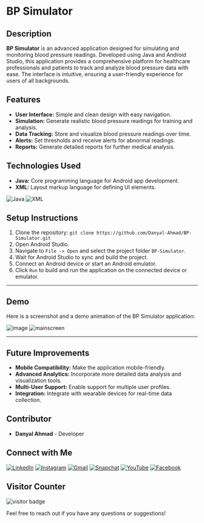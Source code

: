 # BP Simulator

## Description

**BP Simulator** is an advanced application designed for simulating and monitoring blood pressure readings. Developed using Java and Android Studio, this application provides a comprehensive platform for healthcare professionals and patients to track and analyze blood pressure data with ease. The interface is intuitive, ensuring a user-friendly experience for users of all backgrounds.

## Features

- **User Interface:** Simple and clean design with easy navigation.
- **Simulation:** Generate realistic blood pressure readings for training and analysis.
- **Data Tracking:** Store and visualize blood pressure readings over time.
- **Alerts:** Set thresholds and receive alerts for abnormal readings.
- **Reports:** Generate detailed reports for further medical analysis.

## Technologies Used

- **Java:** Core programming language for Android app development.
- **XML:** Layout markup language for defining UI elements.

![Java](https://img.shields.io/badge/Java-007396?logo=java&logoColor=white)
![XML](https://img.shields.io/badge/XML-2C2255?logo=xml&logoColor=white)


## Setup Instructions

1. Clone the repository: `git clone https://github.com/Danyal-Ahmad/BP-Simulator.git`
2. Open Android Studio.
3. Navigate to `File -> Open` and select the project folder `BP-Simulator`.
4. Wait for Android Studio to sync and build the project.
5. Connect an Android device or start an Android emulator.
6. Click `Run` to build and run the application on the connected device or emulator.

---

## Demo

Here is a screenshot and a demo animation of the BP Simulator application:

![image](https://github.com/user-attachments/assets/35a1d3a1-542e-4a98-a6e7-15e891a5dfdd) ![mainscreen](https://github.com/user-attachments/assets/9b5c9dc8-339e-4172-aab5-9935c8de4acc)




---

## Future Improvements
- **Mobile Compatibility:** Make the application mobile-friendly.
- **Advanced Analytics:** Incorporate more detailed data analysis and visualization tools.
- **Multi-User Support:** Enable support for multiple user profiles.
- **Integration:** Integrate with wearable devices for real-time data collection.

## Contributor

- **Danyal Ahmad** - Developer

## Connect with Me

[![LinkedIn](https://img.shields.io/badge/LinkedIn-0077B5?logo=linkedin&logoColor=white)](https://pk.linkedin.com/in/danyal-ahmaad)
[![Instagram](https://img.shields.io/badge/Instagram-E4405F?logo=instagram&logoColor=white)](https://www.instagram.com/denial_khxn/)
[![Gmail](https://img.shields.io/badge/Gmail-333333?logo=gmail&logoColor=white)](mailto:danyalahmaad.pjb@gmail.com)
[![Snapchat](https://img.shields.io/badge/Snapchat-FFFC00?logo=snapchat&logoColor=white)](https://www.snapchat.com/add/denial_khxn)
[![YouTube](https://img.shields.io/badge/YouTube-FF0000?logo=youtube&logoColor=white)](https://www.youtube.com/@DAG-coder)
[![Facebook](https://img.shields.io/badge/Facebook-1877F2?logo=facebook&logoColor=white)](https://www.facebook.com/Daanyaal.78/)

## Visitor Counter

![visitor badge](https://visitor-badge.imlete.cn/?id=github.Danyal-Ahmad.BP-Simulator&left_color=blue&right_color=black&left_text=My%Repo%20Visitors)

Feel free to reach out if you have any questions or suggestions!
